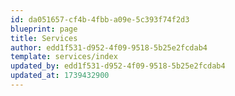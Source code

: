 ```yaml
---
id: da051657-cf4b-4fbb-a09e-5c393f74f2d3
blueprint: page
title: Services
author: edd1f531-d952-4f09-9518-5b25e2fcdab4
template: services/index
updated_by: edd1f531-d952-4f09-9518-5b25e2fcdab4
updated_at: 1739432900
---
```


